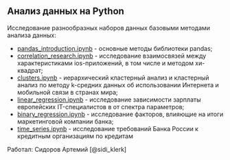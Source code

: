 ## Анализ данных на Python

Исследование разнообразных наборов данных базовыми методами анализа данных:
- [pandas_introduction.ipynb](pandas_introduction.ipynb) - основные методы библиотеки pandas;
- [correlation_research.ipynb](correlation_research.ipynb) - исследование взаимосвязей между характеристиками ios-приложений, в том числе и методом хи-квадрат;
- [clusters.ipynb](clusters.ipynb) - иерархический кластерный анализ и кластерный анализ по методу k-средних данных об использовании Интернета и мобильной связи в странах мира;
- [linear_regression.ipynb](linear_regression.ipynb) - исследование зависимости зарплаты европейских IT-специалистов в от спектра параметров;
- [binary_regression.ipynb](binary_regression.ipynb) - исследование факторов, влияющие на итоги маркетинговой компании банка;
- [time_series.ipynb](time_series.ipynb) - исследование требований Банка России к кредитным организациям по кредитам

Работал:
Сидоров Артемий [@sidi_klerk] 

